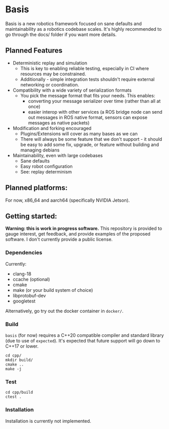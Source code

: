 # Basis

Basis is a new robotics framework focused on sane defaults and maintainability as a robotics codebase scales. It's highly recommended to go through the docs/ folder if you want more details.

## Planned Features
- Deterministic replay and simulation
    - This is key to enabling reliable testing, especially in CI where resources may be constrained.
    - Additionally - simple integration tests shouldn't require external networking or coordination.
- Compatibility with a wide variety of serialization formats 
    - You pick the message format that fits your needs. This enables:
        - converting your message serializer over time (rather than all at once)
        - easier interop with other services (a ROS bridge node can send out messages in ROS native format, sensors can expose messages as native packets)
- Modification and forking encouraged
    - Plugins/Extensions will cover as many bases as we can
    - There will always be some feature that we don't support - it should be easy to add some fix, upgrade, or feature without building and managing debians
- Maintainability, even with large codebases
    - Sane defaults
    - Easy robot configuration
    - See: replay determinism

## Planned platforms:

For now, x86_64 and aarch64 (specifically NVIDIA Jetson).

## Getting started:

**Warning: this is work in progress software.** This repository is provided to gauge interest, get feedback, and provide examples of the proposed software. I don't currently provide a public license.

### Dependencies
Currently: 
- clang-18
- ccache (optional)
- cmake 
- make (or your build system of choice)
- libprotobuf-dev
- googletest 

Alternatively, go try out the docker container in `docker/`.

### Build

`basis` (for now) requires a C++20 compatible compiler and standard library (due to use of `expected`). It's expected that future support will go down to C++17 or lower.

```
cd cpp/
mkdir build/
cmake ..
make -j
```

### Test
```
cd cpp/build
ctest .
```

### Installation

Installation is currently not implemented.